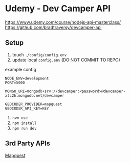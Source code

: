 # Udemy - Dev Camper API

<https://www.udemy.com/course/nodejs-api-masterclass/>
<https://github.com/bradtraversy/devcamper-api>

## Setup

1. touch `./config/config.env`
2. update local `config.env` (DO NOT COMMIT TO REPO)

example config

```
NODE_ENV=development
PORT=5000

MONGO_URI=mongodb+srv://devcamper:<password>@devcamper-xtc2h.mongodb.net/devcamper

GEOCODER_PROVIDER=mapquest
GEOCODER_API_KEY=KEY
```

1. `nvm use`
1. `npm install`
1. `npm run dev`

## 3rd Party APIs

[Mapquest](https://developer.mapquest.com/user/me/apps)
